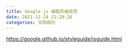 ```yaml
---
title: Google js 编程风格规范
date: 2021-12-24 21:29:26
categories: 文档规约
---
```


<https://google.github.io/styleguide/jsguide.html>
